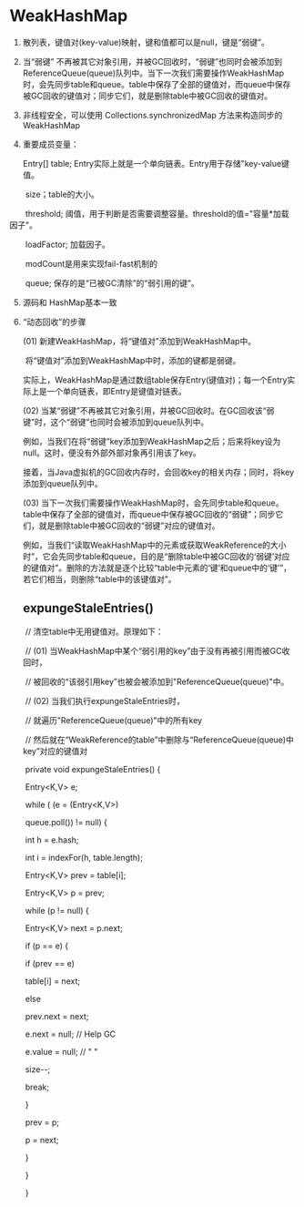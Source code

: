 # WeakHashMap

1. 散列表，键值对(key-value)映射，键和值都可以是null，键是“弱键”。

2. 当“弱键” 不再被其它对象引用，并被GC回收时，“弱键”也同时会被添加到ReferenceQueue(queue)队列中。当下一次我们需要操作WeakHashMap时，会先同步table和queue。table中保存了全部的键值对，而queue中保存被GC回收的键值对；同步它们，就是删除table中被GC回收的键值对。

3. 非线程安全，可以使用 Collections.synchronizedMap 方法来构造同步的 WeakHashMap

4. 重要成员变量：

   Entry[] table; Entry实际上就是一个单向链表。Entry用于存储"key-value键值。 

　　size；table的大小。 

　　threshold; 阈值，用于判断是否需要调整容量。threshold的值="容量*加载因子"。

　　loadFactor; 加载因子。 

　　modCount是用来实现fail-fast机制的

　　queue; 保存的是“已被GC清除”的“弱引用的键”。

5. 源码和 HashMap基本一致

6. “动态回收”的步骤

   (01) 新建WeakHashMap，将“键值对”添加到WeakHashMap中。

   ​    将“键值对”添加到WeakHashMap中时，添加的键都是弱键。

   ​    实际上，WeakHashMap是通过数组table保存Entry(键值对)；每一个Entry实际上是一个单向链表，即Entry是键值对链表。

   (02) 当某“弱键”不再被其它对象引用，并被GC回收时。在GC回收该“弱键”时，这个“弱键”也同时会被添加到queue队列中。

   ​    	例如，当我们在将“弱键”key添加到WeakHashMap之后；后来将key设为null。这时，便没有外部外部对象再引用该了key。

   ​    接着，当Java虚拟机的GC回收内存时，会回收key的相关内存；同时，将key添加到queue队列中。

   (03) 当下一次我们需要操作WeakHashMap时，会先同步table和queue。table中保存了全部的键值对，而queue中保存被GC回收的“弱键”；同步它们，就是删除table中被GC回收的“弱键”对应的键值对。

   ​    例如，当我们“读取WeakHashMap中的元素或获取WeakReference的大小时”，它会先同步table和queue，目的是“删除table中被GC回收的‘弱键’对应的键值对”。删除的方法就是逐个比较“table中元素的‘键’和queue中的‘键’”，若它们相当，则删除“table中的该键值对”。

   ## expungeStaleEntries()

   ​		// 清空table中无用键值对。原理如下： 

   ​		// (01) 当WeakHashMap中某个“弱引用的key”由于没有再被引用而被GC收回时， 

   ​		//   被回收的“该弱引用key”也被会被添加到"ReferenceQueue(queue)"中。 

   ​		// (02) 当我们执行expungeStaleEntries时， 

   ​		//   就遍历"ReferenceQueue(queue)"中的所有key 

   ​		//   然后就在“WeakReference的table”中删除与“ReferenceQueue(queue)中key”对应的键值对 

   ​		private void expungeStaleEntries() { 

   ​		         Entry<K,V> e; 

   ​				 while ( (e = (Entry<K,V>) 

   ​						queue.poll()) != null) { 

   ​						int h = e.hash; 

   ​						int i = indexFor(h, table.length); 

   ​						Entry<K,V> prev = table[i]; 

   ​						Entry<K,V> p = prev; 

   ​						while (p != null) { 

   ​							Entry<K,V> next = p.next; 

   ​							if (p == e) { 

   ​								if (prev == e) 

   ​									table[i] = next; 

   ​								else 

   ​									prev.next = next; 

   ​								e.next = null;  // Help GC 

   ​								e.value = null; //  "   " 

   ​								size--; 

   ​								break; 

   ​							} 

   ​						prev = p; 

   ​						p = next; 

   ​				} 

   ​		} 

   ​	}
